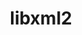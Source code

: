 ---
title: "libxml2"
layout: cache
categories: [package, develop-2023-12-17]
meta: {"versions": ["2.10.3"], "compilers": ["apple-clang@=15.0.0", "cce@=15.0.1", "gcc@=10.3.0", "gcc@=11.1.0", "gcc@=11.3.0", "gcc@=11.4.0", "gcc@=12.3.0", "gcc@=7.3.1", "gcc@=7.5.0", "gcc@=9.4.0", "oneapi@=2023.2.0"], "oss": ["amzn2", "rhel8", "sle_hpc15", "ubuntu18.04", "ubuntu20.04", "ubuntu22.04", "ventura"], "platforms": ["darwin", "linux"], "targets": ["aarch64", "neoverse_n1", "neoverse_v1", "ppc64le", "x86_64_v3", "x86_64_v4", "zen4"], "stacks": ["aws-isc", "aws-isc-aarch64", "build_systems", "data-vis-sdk", "developer-tools", "e4s", "e4s-cray-rhel", "e4s-cray-sles", "e4s-neoverse_v1", "e4s-oneapi", "e4s-power", "e4s-rocm-external", "ml-darwin-aarch64-mps", "ml-linux-x86_64-cpu", "ml-linux-x86_64-cuda", "ml-linux-x86_64-rocm", "radiuss", "radiuss-aws", "radiuss-aws-aarch64", "root", "tutorial"], "num_specs": 18, "num_specs_by_stack": {"ml-darwin-aarch64-mps": 1, "root": 18, "aws-isc-aarch64": 2, "radiuss-aws-aarch64": 2, "aws-isc": 1, "radiuss-aws": 1, "e4s-cray-rhel": 1, "e4s-cray-sles": 1, "build_systems": 1, "radiuss": 1, "developer-tools": 1, "e4s-neoverse_v1": 1, "e4s-power": 1, "data-vis-sdk": 1, "e4s-rocm-external": 1, "e4s": 1, "e4s-oneapi": 1, "ml-linux-x86_64-cpu": 1, "ml-linux-x86_64-cuda": 1, "ml-linux-x86_64-rocm": 1, "tutorial": 2}}
spec_details: [{"hash": "zseadywtzk7sg4fdtortrmdisyolwrua", "compiler": "apple-clang@=15.0.0", "versions": ["2.10.3"], "os": "ventura", "platform": "darwin", "target": "aarch64", "variants": ["build_system=autotools", "+pic", "~python", "+shared"], "stacks": ["ml-darwin-aarch64-mps", "root"], "size": "-", "tarball": "https://binaries.spack.io/releases/develop-2023-12-17/build_cache/darwin-ventura-aarch64/apple-clang-15.0.0/libxml2-2.10.3/darwin-ventura-aarch64-apple-clang-15.0.0-libxml2-2.10.3-zseadywtzk7sg4fdtortrmdisyolwrua.spack"}, {"hash": "igjzqqtsox2knkf4s74ri4lnsnn5jltg", "compiler": "gcc@=7.3.1", "versions": ["2.10.3"], "os": "amzn2", "platform": "linux", "target": "aarch64", "variants": ["build_system=autotools", "+pic", "~python", "+shared"], "stacks": ["aws-isc-aarch64", "root"], "size": "-", "tarball": "https://binaries.spack.io/releases/develop-2023-12-17/build_cache/linux-amzn2-aarch64/gcc-7.3.1/libxml2-2.10.3/linux-amzn2-aarch64-gcc-7.3.1-libxml2-2.10.3-igjzqqtsox2knkf4s74ri4lnsnn5jltg.spack"}, {"hash": "47rgqutiawwwuvpjpqce6rtbsw6kjlwp", "compiler": "gcc@=7.3.1", "versions": ["2.10.3"], "os": "amzn2", "platform": "linux", "target": "aarch64", "variants": ["build_system=autotools", "+pic", "~python", "+shared"], "stacks": ["root", "radiuss-aws-aarch64"], "size": "-", "tarball": "https://binaries.spack.io/releases/develop-2023-12-17/build_cache/linux-amzn2-aarch64/gcc-7.3.1/libxml2-2.10.3/linux-amzn2-aarch64-gcc-7.3.1-libxml2-2.10.3-47rgqutiawwwuvpjpqce6rtbsw6kjlwp.spack"}, {"hash": "hu3ynuogny45edj5i5ntikfivkqa2rr7", "compiler": "gcc@=7.3.1", "versions": ["2.10.3"], "os": "amzn2", "platform": "linux", "target": "neoverse_n1", "variants": ["build_system=autotools", "+pic", "~python", "+shared"], "stacks": ["root", "radiuss-aws-aarch64"], "size": "-", "tarball": "https://binaries.spack.io/releases/develop-2023-12-17/build_cache/linux-amzn2-neoverse_n1/gcc-7.3.1/libxml2-2.10.3/linux-amzn2-neoverse_n1-gcc-7.3.1-libxml2-2.10.3-hu3ynuogny45edj5i5ntikfivkqa2rr7.spack"}, {"hash": "vdq5vdvjq5xsy3n4zaa6h45vtzjmobl4", "compiler": "gcc@=7.3.1", "versions": ["2.10.3"], "os": "amzn2", "platform": "linux", "target": "neoverse_n1", "variants": ["build_system=autotools", "+pic", "~python", "+shared"], "stacks": ["aws-isc-aarch64", "root"], "size": "-", "tarball": "https://binaries.spack.io/releases/develop-2023-12-17/build_cache/linux-amzn2-neoverse_n1/gcc-7.3.1/libxml2-2.10.3/linux-amzn2-neoverse_n1-gcc-7.3.1-libxml2-2.10.3-vdq5vdvjq5xsy3n4zaa6h45vtzjmobl4.spack"}, {"hash": "j6k4vmgrxn537wa2v34pxsrdpa7nnfg4", "compiler": "gcc@=7.3.1", "versions": ["2.10.3"], "os": "amzn2", "platform": "linux", "target": "x86_64_v3", "variants": ["build_system=autotools", "+pic", "~python", "+shared"], "stacks": ["aws-isc", "root"], "size": "-", "tarball": "https://binaries.spack.io/releases/develop-2023-12-17/build_cache/linux-amzn2-x86_64_v3/gcc-7.3.1/libxml2-2.10.3/linux-amzn2-x86_64_v3-gcc-7.3.1-libxml2-2.10.3-j6k4vmgrxn537wa2v34pxsrdpa7nnfg4.spack"}, {"hash": "fy7usknmyo4cjcz35xdjvdtzshvdrzd4", "compiler": "gcc@=7.3.1", "versions": ["2.10.3"], "os": "amzn2", "platform": "linux", "target": "x86_64_v3", "variants": ["build_system=autotools", "+pic", "~python", "+shared"], "stacks": ["radiuss-aws", "root"], "size": "-", "tarball": "https://binaries.spack.io/releases/develop-2023-12-17/build_cache/linux-amzn2-x86_64_v3/gcc-7.3.1/libxml2-2.10.3/linux-amzn2-x86_64_v3-gcc-7.3.1-libxml2-2.10.3-fy7usknmyo4cjcz35xdjvdtzshvdrzd4.spack"}, {"hash": "p5h7hikfosfehmayqlsqzu3pvt26cpsl", "compiler": "cce@=15.0.1", "versions": ["2.10.3"], "os": "rhel8", "platform": "linux", "target": "zen4", "variants": ["build_system=autotools", "+pic", "~python", "+shared"], "stacks": ["e4s-cray-rhel", "root"], "size": "-", "tarball": "https://binaries.spack.io/releases/develop-2023-12-17/build_cache/linux-rhel8-zen4/cce-15.0.1/libxml2-2.10.3/linux-rhel8-zen4-cce-15.0.1-libxml2-2.10.3-p5h7hikfosfehmayqlsqzu3pvt26cpsl.spack"}, {"hash": "4evhadtvudl4irpbxfev62qcns74m36q", "compiler": "gcc@=10.3.0", "versions": ["2.10.3"], "os": "sle_hpc15", "platform": "linux", "target": "x86_64_v4", "variants": ["build_system=autotools", "+pic", "~python", "+shared"], "stacks": ["e4s-cray-sles", "root"], "size": "-", "tarball": "https://binaries.spack.io/releases/develop-2023-12-17/build_cache/linux-sle_hpc15-x86_64_v4/gcc-10.3.0/libxml2-2.10.3/linux-sle_hpc15-x86_64_v4-gcc-10.3.0-libxml2-2.10.3-4evhadtvudl4irpbxfev62qcns74m36q.spack"}, {"hash": "uv3tvxsij4ee3etl7jhdleyujocssg7a", "compiler": "gcc@=7.5.0", "versions": ["2.10.3"], "os": "ubuntu18.04", "platform": "linux", "target": "x86_64_v3", "variants": ["build_system=autotools", "+pic", "~python", "+shared"], "stacks": ["build_systems", "radiuss", "root", "developer-tools"], "size": "-", "tarball": "https://binaries.spack.io/releases/develop-2023-12-17/build_cache/linux-ubuntu18.04-x86_64_v3/gcc-7.5.0/libxml2-2.10.3/linux-ubuntu18.04-x86_64_v3-gcc-7.5.0-libxml2-2.10.3-uv3tvxsij4ee3etl7jhdleyujocssg7a.spack"}, {"hash": "46q4qvdlmjbvckiis7gqr4eicb5ogmjp", "compiler": "gcc@=11.4.0", "versions": ["2.10.3"], "os": "ubuntu20.04", "platform": "linux", "target": "neoverse_v1", "variants": ["build_system=autotools", "+pic", "~python", "+shared"], "stacks": ["e4s-neoverse_v1", "root"], "size": "-", "tarball": "https://binaries.spack.io/releases/develop-2023-12-17/build_cache/linux-ubuntu20.04-neoverse_v1/gcc-11.4.0/libxml2-2.10.3/linux-ubuntu20.04-neoverse_v1-gcc-11.4.0-libxml2-2.10.3-46q4qvdlmjbvckiis7gqr4eicb5ogmjp.spack"}, {"hash": "atddzotxj3u3rupxnu3glappuhgfaavz", "compiler": "gcc@=9.4.0", "versions": ["2.10.3"], "os": "ubuntu20.04", "platform": "linux", "target": "ppc64le", "variants": ["build_system=autotools", "+pic", "~python", "+shared"], "stacks": ["e4s-power", "root"], "size": "-", "tarball": "https://binaries.spack.io/releases/develop-2023-12-17/build_cache/linux-ubuntu20.04-ppc64le/gcc-9.4.0/libxml2-2.10.3/linux-ubuntu20.04-ppc64le-gcc-9.4.0-libxml2-2.10.3-atddzotxj3u3rupxnu3glappuhgfaavz.spack"}, {"hash": "zjbl6pucpsyomwwy6njm2efvznnctq7b", "compiler": "gcc@=11.1.0", "versions": ["2.10.3"], "os": "ubuntu20.04", "platform": "linux", "target": "x86_64_v3", "variants": ["build_system=autotools", "+pic", "~python", "+shared"], "stacks": ["root", "data-vis-sdk"], "size": "-", "tarball": "https://binaries.spack.io/releases/develop-2023-12-17/build_cache/linux-ubuntu20.04-x86_64_v3/gcc-11.1.0/libxml2-2.10.3/linux-ubuntu20.04-x86_64_v3-gcc-11.1.0-libxml2-2.10.3-zjbl6pucpsyomwwy6njm2efvznnctq7b.spack"}, {"hash": "bnvzbkefrx5wq2zcjv5pwf53fcpc2kl6", "compiler": "gcc@=11.4.0", "versions": ["2.10.3"], "os": "ubuntu20.04", "platform": "linux", "target": "x86_64_v3", "variants": ["build_system=autotools", "+pic", "~python", "+shared"], "stacks": ["e4s-rocm-external", "e4s", "root"], "size": "-", "tarball": "https://binaries.spack.io/releases/develop-2023-12-17/build_cache/linux-ubuntu20.04-x86_64_v3/gcc-11.4.0/libxml2-2.10.3/linux-ubuntu20.04-x86_64_v3-gcc-11.4.0-libxml2-2.10.3-bnvzbkefrx5wq2zcjv5pwf53fcpc2kl6.spack"}, {"hash": "xuzqpyz6g3jrliowfq35emsy5nqdg226", "compiler": "oneapi@=2023.2.0", "versions": ["2.10.3"], "os": "ubuntu20.04", "platform": "linux", "target": "x86_64_v3", "variants": ["build_system=autotools", "+pic", "~python", "+shared"], "stacks": ["root", "e4s-oneapi"], "size": "-", "tarball": "https://binaries.spack.io/releases/develop-2023-12-17/build_cache/linux-ubuntu20.04-x86_64_v3/oneapi-2023.2.0/libxml2-2.10.3/linux-ubuntu20.04-x86_64_v3-oneapi-2023.2.0-libxml2-2.10.3-xuzqpyz6g3jrliowfq35emsy5nqdg226.spack"}, {"hash": "2iljisusz7iyqebishiv5syhsib6y637", "compiler": "gcc@=11.3.0", "versions": ["2.10.3"], "os": "ubuntu22.04", "platform": "linux", "target": "x86_64_v3", "variants": ["build_system=autotools", "+pic", "~python", "+shared"], "stacks": ["ml-linux-x86_64-cpu", "ml-linux-x86_64-cuda", "root", "ml-linux-x86_64-rocm"], "size": "-", "tarball": "https://binaries.spack.io/releases/develop-2023-12-17/build_cache/linux-ubuntu22.04-x86_64_v3/gcc-11.3.0/libxml2-2.10.3/linux-ubuntu22.04-x86_64_v3-gcc-11.3.0-libxml2-2.10.3-2iljisusz7iyqebishiv5syhsib6y637.spack"}, {"hash": "ku3qhgc3h5thopxhv6s7zgc2vi4grxk7", "compiler": "gcc@=11.4.0", "versions": ["2.10.3"], "os": "ubuntu22.04", "platform": "linux", "target": "x86_64_v3", "variants": ["build_system=autotools", "+pic", "~python", "+shared"], "stacks": ["tutorial", "root"], "size": "-", "tarball": "https://binaries.spack.io/releases/develop-2023-12-17/build_cache/linux-ubuntu22.04-x86_64_v3/gcc-11.4.0/libxml2-2.10.3/linux-ubuntu22.04-x86_64_v3-gcc-11.4.0-libxml2-2.10.3-ku3qhgc3h5thopxhv6s7zgc2vi4grxk7.spack"}, {"hash": "5gv7vk7fg2dcjtl2bem3pu7yyjxagrno", "compiler": "gcc@=12.3.0", "versions": ["2.10.3"], "os": "ubuntu22.04", "platform": "linux", "target": "x86_64_v3", "variants": ["build_system=autotools", "+pic", "~python", "+shared"], "stacks": ["tutorial", "root"], "size": "-", "tarball": "https://binaries.spack.io/releases/develop-2023-12-17/build_cache/linux-ubuntu22.04-x86_64_v3/gcc-12.3.0/libxml2-2.10.3/linux-ubuntu22.04-x86_64_v3-gcc-12.3.0-libxml2-2.10.3-5gv7vk7fg2dcjtl2bem3pu7yyjxagrno.spack"}]
---